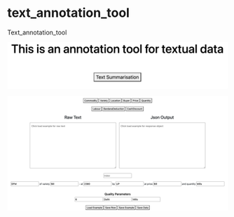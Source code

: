 # text_annotation_tool
Text_annotation_tool

![Screenshot of index page](tool_preview/index.png)

![Screenshot of tool page](tool_preview/editor.png)
